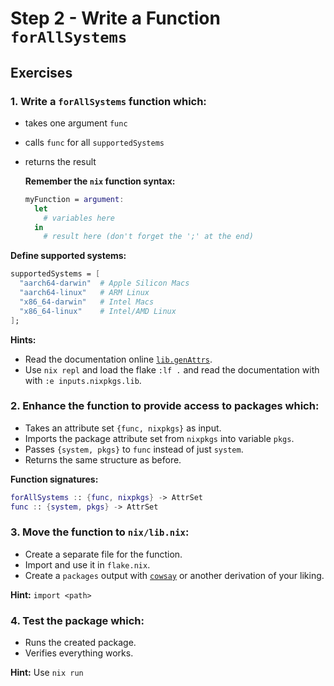 # Step 2 - Write a Function `forAllSystems`

## Exercises

### 1. **Write a `forAllSystems` function which:**

- takes one argument `func`
- calls `func` for all `supportedSystems`
- returns the result

  **Remember the `nix` function syntax:**

  ```nix
  myFunction = argument:
    let
      # variables here
    in
      # result here (don't forget the ';' at the end)
  ```

**Define supported systems:**

```nix
supportedSystems = [
  "aarch64-darwin"  # Apple Silicon Macs
  "aarch64-linux"   # ARM Linux
  "x86_64-darwin"   # Intel Macs
  "x86_64-linux"    # Intel/AMD Linux
];
```

**Hints:**

- Read the documentation online
  [`lib.genAttrs`](https://noogle.dev/f/lib/genAttrs).
- Use `nix repl` and load the flake `:lf .` and read the documentation with with
  `:e inputs.nixpkgs.lib`.

### 2. **Enhance the function to provide access to packages which:**

- Takes an attribute set `{func, nixpkgs}` as input.
- Imports the package attribute set from `nixpkgs` into variable `pkgs`.
- Passes `{system, pkgs}` to `func` instead of just `system`.
- Returns the same structure as before.

**Function signatures:**

```nix
forAllSystems :: {func, nixpkgs} -> AttrSet
func :: {system, pkgs} -> AttrSet
```

### 3. **Move the function to `nix/lib.nix`:**

- Create a separate file for the function.
- Import and use it in `flake.nix`.
- Create a `packages` output with
  [`cowsay`](https://search.nixos.org/packages?channel=25.05&show=cowsay&query=cowsay)
  or another derivation of your liking.

**Hint:** `import <path>`

### 4. **Test the package which:**

- Runs the created package.
- Verifies everything works.

**Hint:** Use `nix run`
